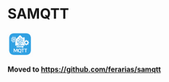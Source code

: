 # SAMQTT
<img src="./docs/icon.png" width="10%">

**Moved to https://github.com/ferarias/samqtt**


